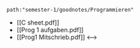 
```expander
path:"semester-1/goodnotes/Programmieren"
```
- [[C sheet.pdf]]
- [[Prog 1 aufgaben.pdf]]
- [[Prog1 Mitschrieb.pdf]]
<-->
